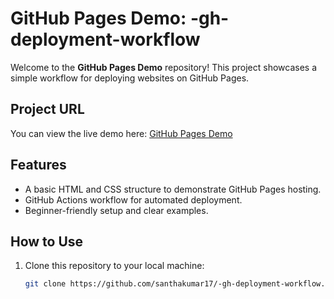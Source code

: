 # GitHub Pages Demo: -gh-deployment-workflow

Welcome to the **GitHub Pages Demo** repository! This project showcases a simple workflow for deploying websites on GitHub Pages.

## Project URL

You can view the live demo here: [GitHub Pages Demo](https://santhakumar17.github.io/Resume-githubpages/)

## Features

- A basic HTML and CSS structure to demonstrate GitHub Pages hosting.
- GitHub Actions workflow for automated deployment.
- Beginner-friendly setup and clear examples.

## How to Use

1. Clone this repository to your local machine:
   ```bash
   git clone https://github.com/santhakumar17/-gh-deployment-workflow.git
